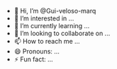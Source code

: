 - 👋 Hi, I’m @Gui-veloso-marq
- 👀 I’m interested in ...
- 🌱 I’m currently learning ...
- 💞️ I’m looking to collaborate on ...
- 📫 How to reach me ...
- 😄 Pronouns: ...
- ⚡ Fun fact: ...

<!---
Gui-veloso-marq/Gui-veloso-marq is a ✨ special ✨ repository because its `README.md` (this file) appears on your GitHub profile.
You can click the Preview link to take a look at your changes.
--->

